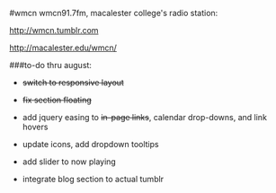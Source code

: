 #wmcn
wmcn91.7fm, macalester college's radio station:

http://wmcn.tumblr.com

http://macalester.edu/wmcn/

###to-do thru august:
* ~~switch to responsive layout~~

* ~~fix section floating~~

* add jquery easing to ~~in-page links~~, calendar drop-downs, and link hovers

* update icons, add dropdown tooltips

* add slider to now playing

* integrate blog section to actual tumblr